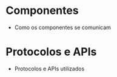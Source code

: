 # Componentes
- Como os componentes se comunicam

# Protocolos e APIs

- Protocolos e APIs utilizados